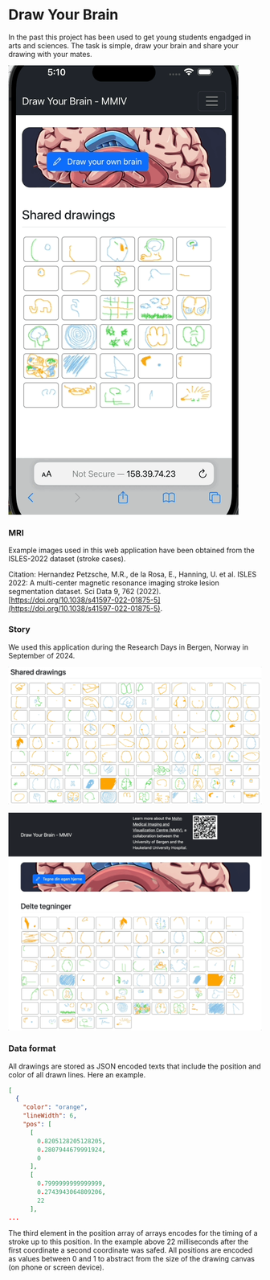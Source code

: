 # Draw Your Brain

In the past this project has been used to get young students engadged in arts and sciences. The task is simple, draw your brain and share your drawing with your mates.

![example](https://github.com/HaukeBartsch/Draw-Your-Brain/raw/main/images/playback.gif)

### MRI

Example images used in this web application have been obtained from the ISLES-2022 dataset (stroke cases).

Citation: Hernandez Petzsche, M.R., de la Rosa, E., Hanning, U. et al. ISLES 2022: A multi-center magnetic resonance imaging stroke lesion segmentation dataset. Sci Data 9, 762 (2022). [https://doi.org/10.1038/s41597-022-01875-5](https://doi.org/10.1038/s41597-022-01875-5).

### Story

We used this application during the Research Days in Bergen, Norway in September of 2024.

![example](https://github.com/HaukeBartsch/Draw-Your-Brain/raw/main/images/AfterDay2.gif)

![example](https://github.com/HaukeBartsch/Draw-Your-Brain/raw/main/images/Day1.gif)

### Data format

All drawings are stored as JSON encoded texts that include the position and color of all drawn lines. Here an example.

```json
[
  {
    "color": "orange",
    "lineWidth": 6,
    "pos": [
      [
        0.8205128205128205,
        0.2807944679991924,
        0
      ],
      [
        0.7999999999999999,
        0.2743943064809206,
        22
      ],
...
```

The third element in the position array of arrays encodes for the timing of a stroke up to this position. In the example above 22 milliseconds after the first coordinate a second coordinate was safed. All positions are encoded as values between 0 and 1 to abstract from the size of the drawing canvas (on phone or screen device).
